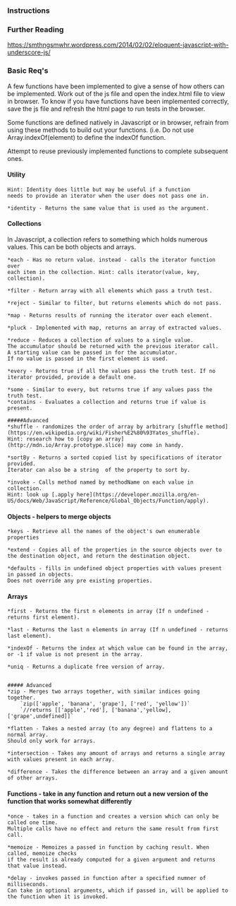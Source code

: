 ### Instructions

### Further Reading
https://smthngsmwhr.wordpress.com/2014/02/02/eloquent-javascript-with-underscore-js/

### Basic Req's

A few functions have been implemented to give a sense of how others can be implemented.
Work out of the js file and open the index.html file to view in browser.
To know if you have functions have been implemented correctly, save the js file
and refresh the html page to run tests in the browser.

Some functions are defined natively in Javascript or in browser, refrain from
using these methods to build out your functions.
(i.e. Do not use Array.indexOf(element) to define the indexOf function.

Attempt to reuse previously implemented functions to complete subsequent ones.

#### Utility
	Hint: Identity does little but may be useful if a function
	needs to provide an iterator when the user does not pass one in.

	*identity - Returns the same value that is used as the argument.

#### Collections

In Javascript, a collection refers to something which holds numerous values. This can be both objects and arrays.

	*each - Has no return value. instead - calls the iterator function over
	each item in the collection. Hint: calls iterator(value, key, collection).

	*filter - Return array with all elements which pass a truth test.

	*reject - Similar to filter, but returns elements which do not pass.

	*map - Returns results of running the iterator over each element.

	*pluck - Implemented with map, returns an array of extracted values.

	*reduce - Reduces a collection of values to a single value.
	The accumulator should be returned with the previous iterator call.
	A starting value can be passed in for the accumulator.
	If no value is passed in the first element is used.

	*every - Returns true if all the values pass the truth test. If no iterator provided, provide a default one.

	*some - Similar to every, but returns true if any values pass the truth test.
	*contains - Evaluates a collection and returns true if value is present.

	#####Advanced
	*shuffle - randomizes the order of array by arbitrary [shuffle method](https://en.wikipedia.org/wiki/Fisher%E2%80%93Yates_shuffle).
	Hint: research how to [copy an array](http://mdn.io/Array.prototype.slice) may come in handy.

	*sortBy - Returns a sorted copied list by specifications of iterator provided.
	Iterator can also be a string  of the property to sort by.

	*invoke - Calls method named by methodName on each value in collection.
	Hint: look up [.apply here](https://developer.mozilla.org/en-US/docs/Web/JavaScript/Reference/Global_Objects/Function/apply).


#### Objects - helpers to merge objects
	*keys - Retrieve all the names of the object's own enumerable properties

	*extend - Copies all of the properties in the source objects over to
	the destination object, and return the destination object.

	*defaults - fills in undefined object properties with values present in passed in objects.
	Does not override any pre existing properties.


#### Arrays
	*first - Returns the first n elements in array (If n undefined - returns first element).

	*last - Returns the last n elements in array (If n undefined - returns last element).

	*indexOf - Returns the index at which value can be found in the array,
	or -1 if value is not present in the array.

	*uniq - Returns a duplicate free version of array.


	##### Advanced
	*zip - Merges two arrays together, with similar indices going together.
		`zip(['apple', 'banana', 'grape'], ['red', 'yellow'])`
		`//returns [['apple','red'], ['banana','yellow], ['grape',undefined]]`

	*flatten - Takes a nested array (to any degree) and flattens to a normal array.
	Should only work for arrays.

	*intersection - Takes any amount of arrays and returns a single array with values present in each array.

	*difference - Takes the difference between an array and a given amount of other arrays.



#### Functions -  take in any function and return out a new version of the function that works somewhat differently

	*once - takes in a function and creates a version which can only be called one time.
	Multiple calls have no effect and return the same result from first call.

	*memoize - Memoizes a passed in function by caching result. When called, memoize checks
	if the result is already computed for a given argument and returns that value instead.

	*delay - invokes passed in function after a specified numner of milliseconds.
	Can take in optional arguments, which if passed in, will be applied to the function when it is invoked.

